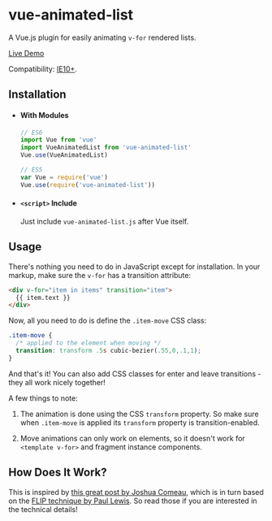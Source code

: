 # vue-animated-list

A Vue.js plugin for easily animating `v-for` rendered lists.

[Live Demo](http://vuejs.github.io/vue-animated-list/example.html)

Compatibility: [IE10+](http://caniuse.com/#search=css%20transition).

## Installation

- #### With Modules

  ``` js
  // ES6
  import Vue from 'vue'
  import VueAnimatedList from 'vue-animated-list'
  Vue.use(VueAnimatedList)

  // ES5
  var Vue = require('vue')
  Vue.use(require('vue-animated-list'))
  ```

- #### `<script>` Include

  Just include `vue-animated-list.js` after Vue itself.

## Usage

There's nothing you need to do in JavaScript except for installation. In your markup, make sure the `v-for` has a transition attribute:

``` html
<div v-for="item in items" transition="item">
  {{ item.text }}
</div>
```

Now, all you need to do is define the `.item-move` CSS class:

``` css
.item-move {
  /* applied to the element when moving */
  transition: transform .5s cubic-bezier(.55,0,.1,1);
}
```

And that's it! You can also add CSS classes for enter and leave transitions - they all work nicely together!

A few things to note:

1. The animation is done using the CSS `transform` property. So make sure when `.item-move` is applied its `transform` property is transition-enabled.

2. Move animations can only work on elements, so it doesn't work for `<template v-for>` and fragment instance components.

## How Does It Work?

This is inspired by [this great post by Joshua Comeau](https://medium.com/@joshuawcomeau/animating-the-unanimatable-1346a5aab3cd#.sen3tgomb), which is in turn based on the [FLIP technique by Paul Lewis](https://aerotwist.com/blog/flip-your-animations/). So read those if you are interested in the technical details!
